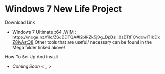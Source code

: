 # Windows 7 New Life Project 

Download Link
- Windows 7 Ultimate x64 .WIM : https://mega.nz/file/ZSJBDTQA#l2blkZk5j9g_DpBsH8sBTtFCYdewlTIbDxZ8ivAstQ8
  Other tools that are useful/ necessary can be found in the Mega folder linked above!

How To Set Up And Install
- *Coming Soon*
< _ >
